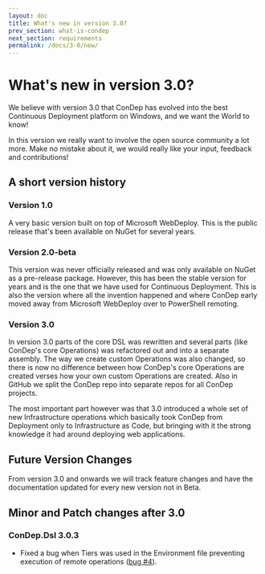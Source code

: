 ```yaml
---
layout: doc
title: What's new in version 3.0?
prev_section: what-is-condep
next_section: requirements
permalink: /docs/3-0/new/
---
```


What's new in version 3.0?
==========================

We believe with version 3.0 that ConDep has evolved into the best Continuous Deployment platform on Windows, and we want the World to know!  

<div class="note info">
  <p>
		In this version we really want to involve the open source community a lot more. Make no mistake about it, we would really like your input, feedback and contributions!
	</p>
</div>

## A short version history

### Version 1.0
A very basic version built on top of Microsoft WebDeploy. This is the public release that's been available on NuGet for several years.

### Version 2.0-beta
This version was never officially released and was only available on NuGet as a pre-release package. However, this has been the stable version for years and is the one that we have used for Continuous Deployment. This is also the version where all the invention happened and where ConDep early moved away from Microsoft WebDeploy over to PowerShell remoting.

### Version 3.0
In version 3.0 parts of the core DSL was rewritten and several parts (like ConDep's core Operations) was refactored out and into a separate assembly. The way we create custom Operations was also changed, so there is now no difference between how ConDep's core Operations are created verses how your own custom Operations are created. Also in GitHub we split the ConDep repo into separate repos for all ConDep projects.

The most important part however was that 3.0 introduced a whole set of new Infrastructure operations which basically took ConDep from Deployment only to Infrastructure as Code, but bringing with it the strong knowledge it had around deploying web applications.

<div class="note info">
	<h2>Future Version Changes</h2>
  <p>
		From version 3.0 and onwards we will track feature changes and have the documentation updated for every new version not in Beta.	
	</p>
</div>

## Minor and Patch changes after 3.0

### ConDep.Dsl 3.0.3

* Fixed a bug when Tiers was used in the Environment file preventing execution of remote operations ([bug #4](https://github.com/condep/condep-dsl/issues/4)).
